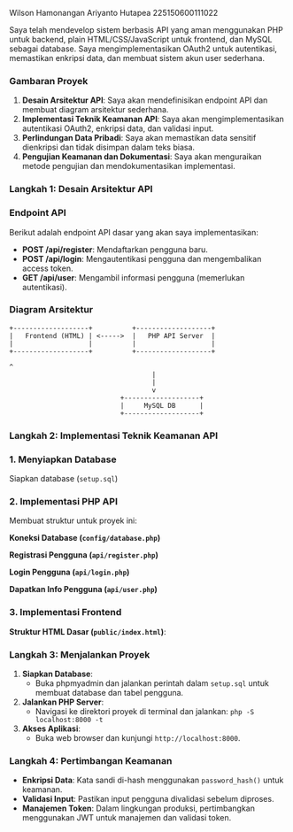 <aside>

Wilson Hamonangan Ariyanto Hutapea
225150600111022
</aside>

Saya telah mendevelop sistem berbasis API yang aman menggunakan PHP untuk backend, plain HTML/CSS/JavaScript untuk frontend, dan MySQL sebagai database. Saya mengimplementasikan OAuth2 untuk autentikasi, memastikan enkripsi data, dan membuat sistem akun user sederhana.

### Gambaran Proyek

1. **Desain Arsitektur API**: Saya akan mendefinisikan endpoint API dan membuat diagram arsitektur sederhana.
2. **Implementasi Teknik Keamanan API**: Saya akan mengimplementasikan autentikasi OAuth2, enkripsi data, dan validasi input.
3. **Perlindungan Data Pribadi**: Saya akan memastikan data sensitif dienkripsi dan tidak disimpan dalam teks biasa.
4. **Pengujian Keamanan dan Dokumentasi**: Saya akan menguraikan metode pengujian dan mendokumentasikan implementasi.

### Langkah 1: Desain Arsitektur API

### Endpoint API

Berikut adalah endpoint API dasar yang akan saya implementasikan:

- **POST /api/register**: Mendaftarkan pengguna baru.
- **POST /api/login**: Mengautentikasi pengguna dan mengembalikan access token.
- **GET /api/user**: Mengambil informasi pengguna (memerlukan autentikasi).

### Diagram Arsitektur

```
+-------------------+          +-------------------+
|   Frontend (HTML) | <----->  |   PHP API Server  |
|                   |          |                   |
+-------------------+          +-------------------+
																		^
                                    |
                                    |
                                    v
                            +-------------------+
                            |     MySQL DB      |
                            +-------------------+

```

### Langkah 2: Implementasi Teknik Keamanan API

### 1. Menyiapkan Database

Siapkan database (`setup.sql`)

### 2. Implementasi PHP API

Membuat struktur untuk proyek ini:

**Koneksi Database (`config/database.php`)**

**Registrasi Pengguna (`api/register.php`)**

**Login Pengguna (`api/login.php`)**

**Dapatkan Info Pengguna (`api/user.php`)**

### 3. Implementasi Frontend

**Struktur HTML Dasar (`public/index.html`)**:

### Langkah 3: Menjalankan Proyek

1. **Siapkan Database**:
    - Buka phpmyadmin dan jalankan perintah dalam `setup.sql` untuk membuat database dan tabel pengguna.
2. **Jalankan PHP Server**:
    - Navigasi ke direktori proyek di terminal dan jalankan: `php -S localhost:8000 -t`
3. **Akses Aplikasi**:
    - Buka web browser dan kunjungi `http://localhost:8000`.

### Langkah 4: Pertimbangan Keamanan

- **Enkripsi Data**: Kata sandi di-hash menggunakan `password_hash()` untuk keamanan.
- **Validasi Input**: Pastikan input pengguna divalidasi sebelum diproses.
- **Manajemen Token**: Dalam lingkungan produksi, pertimbangkan menggunakan JWT untuk manajemen dan validasi token.